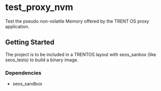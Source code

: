# test\_proxy\_nvm

Test the pseudo non-volatile Memory offered by the TRENT OS proxy application.

## Getting Started

The project is to be included in a TRENTOS layout with seos\_sanbox (like
seos\_tests) to build a binary image.

### Dependencies

* seos\_sandbox
